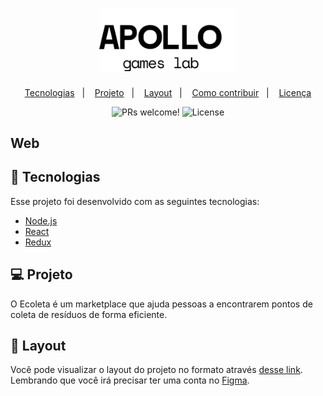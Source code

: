 <h1 align="center">
        <img alt="Ecoleta" title="Ecoleta" src=".github/apollo_logo_ext_white.svg" width="220px" />
</h1>

<p align="center">
  <a href="#rocket-tecnologias">Tecnologias</a>&nbsp;&nbsp;&nbsp;|&nbsp;&nbsp;&nbsp;
  <a href="#-projeto">Projeto</a>&nbsp;&nbsp;&nbsp;|&nbsp;&nbsp;&nbsp;
  <a href="#-layout">Layout</a>&nbsp;&nbsp;&nbsp;|&nbsp;&nbsp;&nbsp;
  <a href="#-como-contribuir">Como contribuir</a>&nbsp;&nbsp;&nbsp;|&nbsp;&nbsp;&nbsp;
  <a href="#memo-licença">Licença</a>
</p>

<p align="center">
 <img src="https://img.shields.io/static/v1?label=PRs&message=welcome&color=7159c1&labelColor=000000" alt="PRs welcome!" />
  <img alt="License" src="https://img.shields.io/static/v1?label=license&message=MIT&color=7159c1&labelColor=000000">
</p>

## Web


## 🚀  Tecnologias

Esse projeto foi desenvolvido com as seguintes tecnologias:

- [Node.js](https://nodejs.org/en/)
- [React](https://reactjs.org)
- [Redux]()

## 💻  Projeto

O Ecoleta é um marketplace que ajuda pessoas a encontrarem pontos de coleta de resíduos de forma eficiente.

## 🔖  Layout

Você pode visualizar o layout do projeto no formato através [desse link](https://www.figma.com/file/9TlOcj6l7D05fZhU12xWT3/Ecoleta-Booster?node-id=0%3A1). Lembrando que você irá precisar ter uma conta no [Figma](http://figma.com/).
